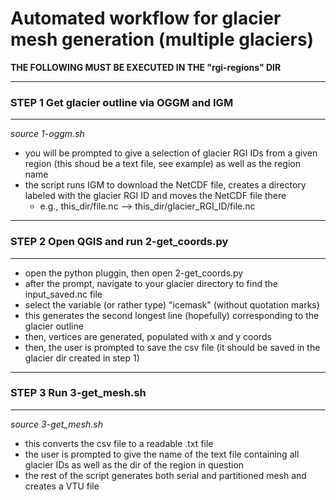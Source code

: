 # Automated workflow for glacier mesh generation (multiple glaciers)

**THE FOLLOWING MUST BE EXECUTED IN THE "rgi-regions" DIR**

------------------------------------------------------
### STEP 1 Get glacier outline via OGGM and IGM 
------------------------------------------------------

*source 1-oggm.sh*

- you will be prompted to give a selection of glacier RGI IDs from a given region (this shoud be a text file, see example) as well as the region name
- the script runs IGM to download the NetCDF file, creates a directory labeled with the glacier RGI ID and moves the NetCDF file there
	- e.g., this_dir/file.nc --> this_dir/glacier_RGI_ID/file.nc 

------------------------------------------------------
### STEP 2 Open QGIS and run 2-get_coords.py           
------------------------------------------------------

- open the python pluggin, then open 2-get_coords.py
- after the prompt, navigate to your glacier directory to find the input_saved.nc file 
- select the variable (or rather type) "icemask" (without quotation marks)  
- this generates the second longest line (hopefully) corresponding to the glacier outline
- then, vertices are generated, populated with x and y coords
- then, the user is prompted to save the csv file (it should be saved in the glacier dir created in step 1)

------------------------------------------------------
### STEP 3 Run 3-get_mesh.sh                      
------------------------------------------------------

*source 3-get_mesh.sh*

- this converts the csv file to a readable .txt file 
- the user is prompted to give the name of the text file containing all glacier IDs as well as the dir of the region in question
- the rest of the script generates both serial and partitioned mesh and creates a VTU file
